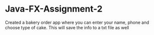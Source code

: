 # Java-FX-Assignment-2
Created a bakery order app where you can enter your name, phone and choose type of cake. This will save the info to a txt file as well
